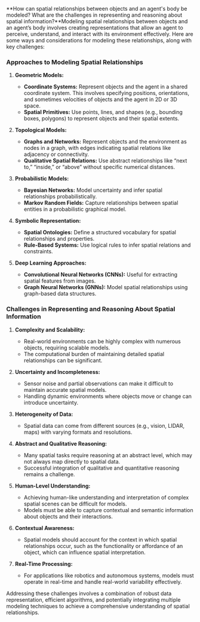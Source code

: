 **How can spatial relationships between objects and an agent's body be modeled? What are the challenges in representing and reasoning about spatial information?**Modeling spatial relationships between objects and an agent’s body involves creating representations that allow an agent to perceive, understand, and interact with its environment effectively. Here are some ways and considerations for modeling these relationships, along with key challenges:

### Approaches to Modeling Spatial Relationships

1. **Geometric Models:**
   - **Coordinate Systems:** Represent objects and the agent in a shared coordinate system. This involves specifying positions, orientations, and sometimes velocities of objects and the agent in 2D or 3D space.
   - **Spatial Primitives:** Use points, lines, and shapes (e.g., bounding boxes, polygons) to represent objects and their spatial extents.

2. **Topological Models:**
   - **Graphs and Networks:** Represent objects and the environment as nodes in a graph, with edges indicating spatial relations like adjacency or connectivity.
   - **Qualitative Spatial Relations:** Use abstract relationships like “next to,” “inside,” or “above” without specific numerical distances.

3. **Probabilistic Models:**
   - **Bayesian Networks:** Model uncertainty and infer spatial relationships probabilistically.
   - **Markov Random Fields:** Capture relationships between spatial entities in a probabilistic graphical model.

4. **Symbolic Representation:**
   - **Spatial Ontologies:** Define a structured vocabulary for spatial relationships and properties.
   - **Rule-Based Systems:** Use logical rules to infer spatial relations and constraints.

5. **Deep Learning Approaches:**
   - **Convolutional Neural Networks (CNNs):** Useful for extracting spatial features from images.
   - **Graph Neural Networks (GNNs):** Model spatial relationships using graph-based data structures.

### Challenges in Representing and Reasoning About Spatial Information

1. **Complexity and Scalability:**
   - Real-world environments can be highly complex with numerous objects, requiring scalable models.
   - The computational burden of maintaining detailed spatial relationships can be significant.

2. **Uncertainty and Incompleteness:**
   - Sensor noise and partial observations can make it difficult to maintain accurate spatial models.
   - Handling dynamic environments where objects move or change can introduce uncertainty.

3. **Heterogeneity of Data:**
   - Spatial data can come from different sources (e.g., vision, LIDAR, maps) with varying formats and resolutions.

4. **Abstract and Qualitative Reasoning:**
   - Many spatial tasks require reasoning at an abstract level, which may not always map directly to spatial data.
   - Successful integration of qualitative and quantitative reasoning remains a challenge.

5. **Human-Level Understanding:**
   - Achieving human-like understanding and interpretation of complex spatial scenes can be difficult for models.
   - Models must be able to capture contextual and semantic information about objects and their interactions.

6. **Contextual Awareness:**
   - Spatial models should account for the context in which spatial relationships occur, such as the functionality or affordance of an object, which can influence spatial interpretation.

7. **Real-Time Processing:**
   - For applications like robotics and autonomous systems, models must operate in real-time and handle real-world variability effectively.

Addressing these challenges involves a combination of robust data representation, efficient algorithms, and potentially integrating multiple modeling techniques to achieve a comprehensive understanding of spatial relationships.
